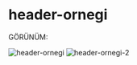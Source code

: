 # header-ornegi

GÖRÜNÜM:

![header-ornegi](https://user-images.githubusercontent.com/63058707/129693045-268e8312-4b58-4740-ba84-07fc6947852c.jpg)
![header-ornegi-2](https://user-images.githubusercontent.com/63058707/129693059-369ce56a-a591-4cf5-b454-0105f7f4a6b7.jpg)
